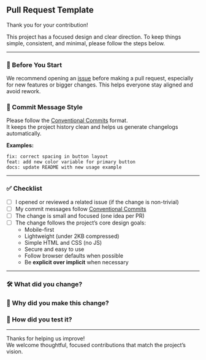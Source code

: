 ## Pull Request Template

Thank you for your contribution!

This project has a focused design and clear direction.
To keep things simple, consistent, and minimal, please follow the steps below.

---

### 💬 Before You Start

We recommend opening an [issue](https://github.com/sanemat/browser-nano-css/issues)
before making a pull request, especially for new features or bigger changes.
This helps everyone stay aligned and avoid rework.

### 📝 Commit Message Style

Please follow the [Conventional Commits](https://www.conventionalcommits.org/) format.  
It keeps the project history clean and helps us generate changelogs automatically.

**Examples:**

```
fix: correct spacing in button layout
feat: add new color variable for primary button
docs: update README with new usage example
```

---

### ✅ Checklist

- [ ] I opened or reviewed a related issue (if the change is non-trivial)
- [ ] My commit messages follow [Conventional Commits](https://www.conventionalcommits.org/)
- [ ] The change is small and focused (one idea per PR)
- [ ] The change follows the project’s core design goals:
  - Mobile-first
  - Lightweight (under 2KB compressed)
  - Simple HTML and CSS (no JS)
  - Secure and easy to use
  - Follow browser defaults when possible
  - Be **explicit over implicit** when necessary

---

### 🛠️ What did you change?

<!-- Example: Added margin-bottom to <p>, <ul>, and <ol> using --spacing-medium -->

### 🤔 Why did you make this change?

<!-- Example: To keep spacing between text blocks consistent across browsers -->

### 🧪 How did you test it?

<!-- Example: Tested in Chrome, Firefox, and Safari on both desktop and mobile -->

---

Thanks for helping us improve!  
We welcome thoughtful, focused contributions that match the project’s vision.
